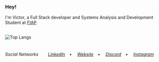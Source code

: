 <h3>Hey!</h3>
I'm Victor, a Full Stack developer and Systems Analysis and Development Student at <a href="https://www.fiap.com.br/" target="_blank">FIAP</a>.<br>
<br>

![Top Langs](https://github-readme-stats.vercel.app/api/top-langs/?username=victorlbueno&hide_progress=true&hide=html&theme=tokyonight)

#
<h6>Social Networks&ensp;&ensp;&ensp;&ensp;
<a href="https://linkedin.com/in/victorlbueno/" target="_blank">LinkedIn</a>&ensp;&ensp;•&ensp;&ensp;
<a href="https://victor.com.de/" target="_blank">Website</a>&ensp;&ensp;•&ensp;&ensp;
<a href="https://discordapp.com/users/Playsken#1180" target="_blank">Discord</a>&ensp;&ensp;•&ensp;&ensp;
<a href="https://instagram.com/victorlbueno" target="_blank">Instagram</a></h6>
